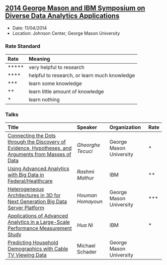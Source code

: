 ## [2014 George Mason and IBM Symposium on Diverse Data Analytics Applications](https://www-950.ibm.com/events/wwe/grp/grp004.nsf/v17_agenda?openform&seminar=2QBNYXES&locale=en_US)

- Date: 11/04/2014
- Location: Johnson Center, George Mason University

### Rate Standard
|Rate| Meaning|
|:----|:------|
|*****| very helpful to research|
|****| helpful to research, or learn much knowledge|
|***| learn some knowledge|
|**| learn little amount of knowledge|
|*| learn nothing|


### Talks
| Title | Speaker| Organization| Rate|
|:-------|:-------|:---------|:------|
|[Connecting the Dots through the Discovery of Evidence, Hypotheses, and Arguments from Masses of Data](./file/Tecuci-Discover-Hypotheses.md)|  *Gheorghe Tecuci*| George Mason University| *|
|[Using Advanced Analytics with Big Data in Federal/Healthcare](./file/Mathur-BigData-in-Federal-Healthcare.md)|*Rashmi Mathur*| IBM|** |
|[Heterogeneous Architectures in 3D for Next Generation Big Data Server Platform](./file/Homayoun-3D-BigData.md)|*Houman Homayoun*| George Mason University| ***| 
|[Applications of Advanced Analytics in a Large-Scale Performance Measurement Study](./file/Ni-Large-scale-performance-study.md)|*Hua Ni*|IBM|* |
|[Predicting Household Demographics with Cable TV Viewing Data]()|Michael Schader| George Mason University| |